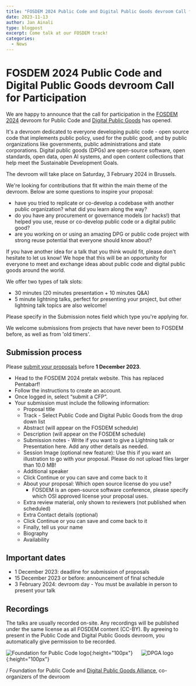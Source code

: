 ```yaml
---
title: "FOSDEM 2024 Public Code and Digital Public Goods devroom Call for Participation"
date: 2023-11-13
author: Jan Ainali
type: blogpost
excerpt: Come talk at our FOSDEM track!
categories:
  - News
---
```


# FOSDEM 2024 Public Code and Digital Public Goods devroom Call for Participation

We are happy to announce that the call for participation in the [FOSDEM 2024](https://fosdem.org/2024/) devroom for Public Code and [Digital Public Goods](https://digitalpublicgoods.net/registry) has opened.

It's a devroom dedicated to everyone developing public code - open source code that implements public policy, used for the public good, and by public organizations like governments, public administrations and state corporations.
Digital public goods (DPGs) are open-source software, open standards, open data, open AI systems, and open content collections that help meet the Sustainable Development Goals.

The devroom will take place on Saturday, 3 February 2024 in Brussels.

We're looking for contributions that fit within the main theme of the devroom. Below are some questions to inspire your proposal:

* have you tried to replicate or co-develop a codebase with another public organization? what did you learn along the way?
* do you have any procurement or governance models (or hacks!) that helped you use, reuse or co-develop public code or a digital public good?
* are you working on or using an amazing DPG or public code project with strong reuse potential that everyone should know about?

If you have another idea for a talk that you think would fit, please don't hesitate to let us know!
We hope that this will be an opportunity for everyone to meet and exchange ideas about public code and digital public goods around the world.

We offer two types of talk slots:

* 30 minutes (20 minutes presentation + 10 minutes Q&A)
* 5 minute lightning talks, perfect for presenting your project, but other lightning talk topics are also welcome!

Please specify in the Submission notes field which type you're applying for.

We welcome submissions from projects that have never been to FOSDEM before, as well as from 'old timers'.

## Submission process

Please [submit your proposals](https://pretalx.fosdem.org/fosdem-2024/cfp) before **1 December 2023**.

* Head to the FOSDEM 2024 pretalx website. This has replaced Pentabarf!
* Follow the instructions to create an account.
* Once logged in, select “submit a CFP”.
* Your submission must include the following information:
  * Proposal title
  * Track - Select Public Code and Digital Public Goods from the drop down list
  * Abstract (will appear on the FOSDEM schedule)
  * Description  (will appear on the FOSDEM schedule)
  * Submission notes - Write if you want to give a Lightning talk or Presentation here. Add any other details as needed.
  * Session Image (optional new feature): Use this if you want an illustration to go with your proposal. Please do not upload files larger than 10.0 MB!
  * Additional speaker
  * Click Continue or you can save and come back to it
  * About your proposal: Which open source license do you use?
    * FOSDEM is an open-source software conference, please specify which OSI approved license your proposal uses.
  * Extra review material, only shown to reviewers (not published when scheduled)
  * Extra Contact details (optional)
  * Click Continue or you can save and come back to it
  * Finally, tell us your name
  * Biography
  * Availability

## Important dates

* 1 December 2023: deadline for submission of proposals
* 15 December 2023 or before: announcement of final schedule
* 3 February 2024: devroom day - You must be available in person to present your talk

## Recordings

The talks are usually recorded on-site. Any recordings will be published under the same license as all FOSDEM content (CC-BY). By agreeing to present in the Public Code and Digital Public Goods devroom, you automatically give permission to be recorded.

![Foundation for Public Code logo](https://brand.publiccode.net/logo/mark.svg){:height="100px"}&nbsp;&nbsp;&nbsp;&nbsp;&nbsp;
![DPGA logo]({{site.url}}/assets/DPGA.png){:height="100px"}

/ Foundation for Public Code and [Digital Public Goods Alliance](https://digitalpublicgoods.net/), co-organizers of the devroom
